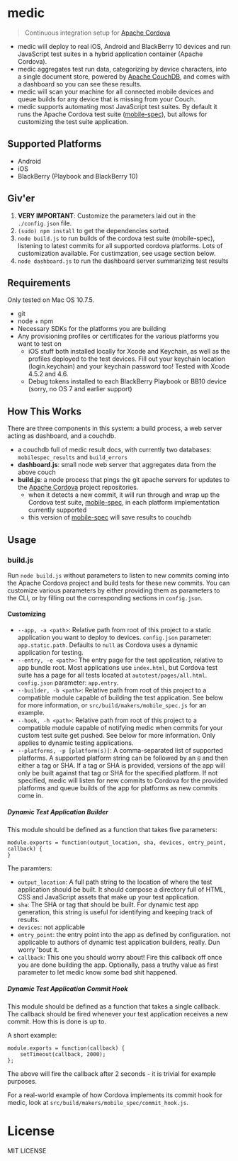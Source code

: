 # medic

> Continuous integration setup for [Apache Cordova](http://cordova.io)

- medic will deploy to real iOS, Android and BlackBerry 10 devices and run JavaScript test suites in a hybrid application container (Apache Cordova).
- medic aggregates test run data, categorizing by device characters, into a single document store, powered by [Apache CouchDB](http://couchdb.apache.org), and comes with a dashboard so you can see these results.
- medic will scan your machine for all connected mobile devices and queue builds for any device that is missing from your Couch.
- medic supports automating most JavaScript test suites. By default it runs the Apache Cordova test suite ([mobile-spec](http://git-wip-us.apache.org/repos/asf/cordova-mobile-spec.git)), but allows for customizing the test suite application.

## Supported Platforms

- Android
- iOS
- BlackBerry (Playbook and BlackBerry 10)

## Giv'er 

1. **VERY IMPORTANT**: Customize the parameters laid out in the `./config.json` file.
2. `(sudo) npm install` to get the dependencies sorted.
3. `node build.js` to run builds of the cordova test suite (mobile-spec), listening to latest commits for all supported cordova platforms. Lots of customization available. For custimzation, see usage section below.
4. `node dashboard.js` to run the dashboard server summarizing test results

## Requirements

Only tested on Mac OS 10.7.5.

- git
- node + npm
- Necessary SDKs for the platforms you are building
- Any provisioning profiles or certificates for the various platforms you want to test on
  - iOS stuff both installed locally for Xcode and Keychain, as well as the profiles deployed to the test devices. Fill out your keychain location (login.keychain) and your keychain password too! Tested with Xcode 4.5.2 and 4.6.
  - Debug tokens installed to each BlackBerry Playbook or BB10 device (sorry, no OS 7 and earlier support)

## How This Works

There are three components in this system: a build process, a web server acting as dashboard, and a couchdb.

- a couchdb full of medic result docs, with currently two databases: `mobilespec_results` and `build_errors`
- **dashboard.js**: small node web server that aggregates data from the above couch
- **build.js**: a node process that pings the git apache servers for updates to the [Apache Cordova](http://cordova.io) project repositories.
  - when it detects a new commit, it will run through and wrap up the Cordova test suite, [mobile-spec](http://github.com/apache/cordova-mobile-spec), in each platform implementation currently supported
  - this version of [mobile-spec](http://github.com/apache/cordova-mobile-spec) will save results to couchdb

## Usage

### build.js

Run `node build.js` without parameters to listen to new commits coming into the Apache Cordova project and build tests for these new commits. 
You can customize various parameters by either providing them as parameters to the CLI, or by filling out the corresponding sections in `config.json`.

#### Customizing

- `--app, -a <path>`: Relative path from root of this project to a static application you want to deploy to devices. `config.json` parameter: `app.static.path`. Defaults to `null` as Cordova uses a dynamic application for testing.
- `--entry, -e <path>`: The entry page for the test application, relative to app bundle root. Most applications use `index.html`, but Cordova test suite has a page for all tests located at `autotest/pages/all.html`. `config.json` parameter: `app.entry`.
- `--builder, -b <path>`: Relative path from root of this project to a compatible module capable of building the test application. See below for more information, or `src/build/makers/mobile_spec.js` for an example.
- `--hook, -h <path>`: Relative path from root of this project to a compatible module capable of notifying medic when commits for your custom test suite get pushed. See below for more information. Only applies to dynamic testing applications.
- `--platforms, -p [platform(s)]`: A comma-separated list of supported platforms. A supported platform string can be followed by an `@` and then either a tag or SHA. If a tag or SHA is provided, versions of the app will only be built against that tag or SHA for the specified platform. If not specified, medic will listen for new commits to Cordova for the provided platforms and queue builds of the app for platforms as new commits come in.

##### Dynamic Test Application Builder

This module should be defined as a function that takes five parameters:

    module.exports = function(output_location, sha, devices, entry_point, callback) {
    }

The paramters:

- `output_location`: A full path string to the location of where the test application should be built. It should compose a directory full of HTML, CSS and JavaScript assets that make up your test application.
- `sha`: The SHA or tag that should be built. For dynamic test app generation, this string is useful for identifying and keeping track of results.
- `devices`: not applicable
- `entry_point`: the entry point into the app as defined by configuration. not applicable to authors of dynamic test application builders, really. Dun worry 'bout it.
- `callback`: This one you should worry about! Fire this callback off once you are done building the app. Optionally, pass a truthy value as first parameter to let medic know some bad shit happened.


##### Dynamic Test Application Commit Hook

This module should be defined as a function that takes a single callback. The callback should be fired whenever your test application receives a new commit. How this is done is up to. 

A short example:

    module.exports = function(callback) {
        setTimeout(callback, 2000);
    };

The above will fire the callback after 2 seconds - it is trivial for example purposes.

For a real-world example of how Cordova implements its commit hook for medic, look at `src/build/makers/mobile_spec/commit_hook.js`.


# License

MIT LICENSE
